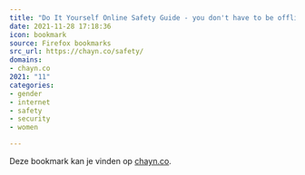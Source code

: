 ```yaml
---
title: "Do It Yourself Online Safety Guide - you don't have to be offline to stay safe"
date: 2021-11-28 17:18:36
icon: bookmark
source: Firefox bookmarks
src_url: https://chayn.co/safety/
domains:
- chayn.co
2021: "11"
categories:
- gender
- internet
- safety
- security
- women

---
```

Deze bookmark kan je vinden op [chayn.co](https://chayn.co/safety/).
